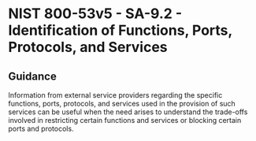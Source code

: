 # NIST 800-53v5 - SA-9.2 - Identification of Functions, Ports, Protocols, and Services
## Guidance
Information from external service providers regarding the specific functions, ports, protocols, and services used in the provision of such services can be useful when the need arises to understand the trade-offs involved in restricting certain functions and services or blocking certain ports and protocols.